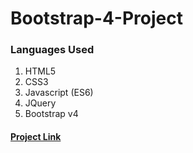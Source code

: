 # Bootstrap-4-Project
### Languages Used
   1. HTML5
   2. CSS3
   3. Javascript (ES6)
   4. JQuery
   5. Bootstrap v4

#### [Project Link](https://eslammohmad.github.io/)
   
   
